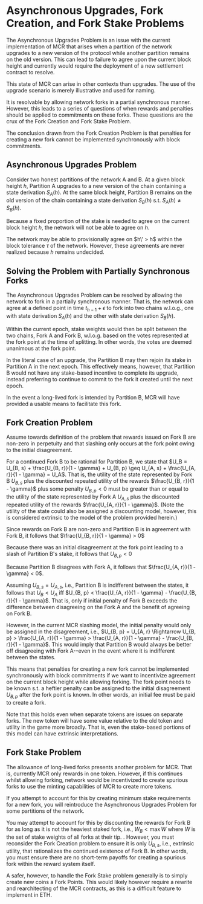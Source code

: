 # Asynchronous Upgrades, Fork Creation, and Fork Stake Problems
The Asynchronous Upgrades Problem is an issue with the current implementation of MCR that arises when a partition of the network upgrades to a new version of the protocol while another partition remains on the old version. This can lead to failure to agree upon the current block height and currently would require the deployment of a new settlement contract to resolve. 

This state of MCR can arise in other contexts than upgrades. The use of the upgrade scenario is merely illustrative and used for naming. 

It is resolvable by allowing network forks in a partial synchronous manner. However, this leads to a series of questions of when rewards and penalties should be applied to commitments on these forks. These questions are the crux of the Fork Creation and Fork Stake Problem.

The conclusion drawn from the Fork Creation Problem is that penalties for creating a new fork cannot be implemented synchronously with block commitments.

## Asynchronous Upgrades Problem
Consider two honest partitions of the network A and B. At a given block height $h$, Partition A upgrades to a new version of the chain containing a state derivation $S_A(h)$. At the same block height, Partition B remains on the old version of the chain containing a state derivation $S_B(h)$ s.t. $S_A(h) \neq S_B(h)$.

Because a fixed proportion of the stake is needed to agree on the current block height $h$, the network will not be able to agree on $h$. 

The network may be able to provisionally agree on $h\' > h$ within the block tolerance $\tau$ of the network. However, these agreements are never realized because $h$ remains undecided. 

## Solving the Problem with Partially Synchronous Forks
The Asynchronous Upgrades Problem can be resolved by allowing the network to fork in a partially synchronous manner. That is, the network can agree at a defined point in time $t_{h - 1} + \epsilon$ to fork into two chains w.l.o.g., one with state derivation $S_A(h)$ and the other with state derivation $S_B(h)$.

Within the current epoch, stake weights would then be split between the two chains, Fork A and Fork B, w.l.o.g. based on the votes represented at the fork point at the time of splitting. In other words, the votes are deemed unanimous at the fork point.

In the literal case of an upgrade, the Partition B may then rejoin its stake in Partition A in the next epoch. This effectively means, however, that Partition B would not have any stake-based incentive to complete its upgrade, instead preferring to continue to commit to the fork it created until the next epoch.

In the event a long-lived fork is intended by Partition B, MCR will have provided a usable means to facilitate this fork. 

## Fork Creation Problem
Assume towards definition of the problem that rewards issued on Fork B are non-zero in perpetuity and that slashing only occurs at the fork point owing to the initial disagreement. 

For a continued Fork B to be rational for Partition B, we state that $U_B = U_{B, s} + \frac{U_{B, r}}{1 - \gamma} + U_{B, p} \geq U_{A, s} + \frac{U_{A, r}}{1 - \gamma} = U_A$. That is, the utility of the state represented by Fork B $U_{B, s}$ plus the discounted repeated utility of the rewards $\frac{U_{B, r}}{1 - \gamma}$ plus some penalty $U_{B, p} < 0$ must be greater than or equal to the utility of the state represented by Fork A $U_{A, s}$ plus the discounted repeated utility of the rewards $\frac{U_{A, r}}{1 - \gamma}$. (Note the utility of the state could also be assigned a discounting model, however, this is considered extrinsic to the model of the problem provided herein.)

Since rewards on Fork B are non-zero and Partition B is in agreement with Fork B, it follows that $\frac{U_{B, r}}{1 - \gamma} > 0$

Because there was an initial disagreement at the fork point leading to a slash of Partition B's stake, it follows that $U_{B, p} < 0$

Because Partition B disagrees with Fork A, it follows that $\frac{U_{A, r}}{1 - \gamma} < 0$. 

Assuming $U_{B, s} = U_{A, s}$, i.e., Partition B is indifferent between the states, it follows that $U_B < U_A$ iff $U_{B, p} < \frac{U_{A, r}}{1 - \gamma} - \frac{U_{B, r}}{1 - \gamma}$. That is, only if initial penalty of Fork B exceeds the difference between disagreeing on the Fork A and the benefit of agreeing on Fork B.

However, in the current MCR slashing model, the initial penalty would only be assigned in the disagreement, i.e., $U_{B, p} = U_{A, r} \Rightarrow U_{B, p} > \frac{U_{A, r}}{1 - \gamma} > \frac{U_{A, r}}{1 - \gamma} - \frac{U_{B, r}}{1 - \gamma}$. This would imply that Partition B would always be better off disagreeing with Fork A--even in the event where it is indifferent between the states.

This means that penalties for creating a new fork cannot be implemented synchronously with block commitments if we want to incentivize agreement on the current block height while allowing forking. The fork point needs to be known s.t. a heftier penalty can be assigned to the initial disagreement $U_{B, p}$ after the fork point is known. In other words, an initial fee must be paid to create a fork.

Note that this holds even when separate tokens are issues on separate forks. The new token will have some value relative to the old token and utility in the game more broadly. That is, even the stake-based portions of this model can have extrinsic interpretations. 

## Fork Stake Problem
The allowance of long-lived forks presents another problem for MCR. That is, currently MCR only rewards in one token. However, if this continues whilst allowing forking, network would be incentivized to create spurious forks to use the minting capabilities of MCR to create more tokens.

If you attempt to account for this by creating minimum stake requirements for a new fork, you will reintroduce the Asynchronous Upgrades Problem for some partitions of the network.

You may attempt to account for this by discounting the rewards for Fork B for as long as it is not the heaviest staked fork, i.e., $W_B < \max W$ where $W$ is the set of stake weights of all forks at their tip. . However, you must reconsider the Fork Creation problem to ensure it is only $U_{B, s}$, i.e., extrinsic utility, that rationalizes the continued existence of Fork B. In other words, you must ensure there are no short-term payoffs for creating a spurious fork within the reward system itself.

A safer, however, to handle the Fork Stake problem generally is to simply create new coins a Fork Points. This would likely however require a rewrite and rearchitecting of the MCR contracts, as this is a difficult feature to implement in ETH. 
